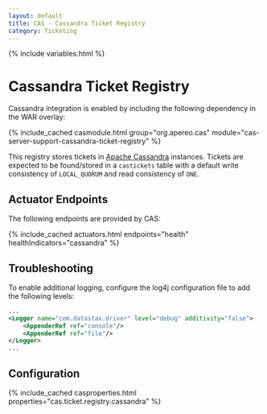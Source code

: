```yaml
---
layout: default
title: CAS - Cassandra Ticket Registry
category: Ticketing
---
```


{% include variables.html %}

# Cassandra Ticket Registry

Cassandra integration is enabled by including the following dependency in the WAR overlay:

{% include_cached casmodule.html group="org.apereo.cas" module="cas-server-support-cassandra-ticket-registry" %}

This registry stores tickets in [Apache Cassandra](http://cassandra.apache.org/) instances. Tickets are expected to be found/stored in a `castickets` table with a default write consistency of `LOCAL_QUORUM` and read consistency of `ONE`.

## Actuator Endpoints

The following endpoints are provided by CAS:

{% include_cached actuators.html endpoints="health" healthIndicators="cassandra" %}

## Troubleshooting

To enable additional logging, configure the log4j configuration file to add the following levels:

```xml
...
<Logger name="com.datastax.driver" level="debug" additivity="false">
    <AppenderRef ref="console"/>
    <AppenderRef ref="file"/>
</Logger>
...
```

## Configuration

{% include_cached casproperties.html properties="cas.ticket.registry.cassandra" %}

